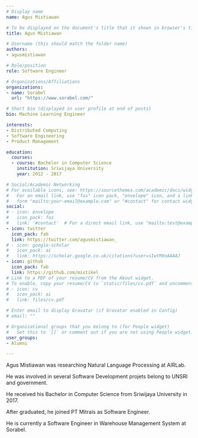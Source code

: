 ```yaml
---
# Display name
name: Agus Mistiawan

# To be displayed on the document's title that it shown in browser's title bar
title: Agus Mistiawan

# Username (this should match the folder name)
authors:
- agusmistiawan

# Role/position
role: Software Engineer

# Organizations/Affiliations
organizations:
- name: Sorabel
  url: "https://www.sorabel.com/"

# Short bio (displayed in user profile at end of posts)
bio: Machine Learning Engineer

interests:
- Distributed Computing
- Software Engineering
- Product Management

education:
  courses:
  - course: Bachelor in Computer Science
    institution: Sriwijaya University
    year: 2012 - 2017

# Social/Academic Networking
# For available icons, see: https://sourcethemes.com/academic/docs/widgets/#icons
#   For an email link, use "fas" icon pack, "envelope" icon, and a link in the
#   form "mailto:your-email@example.com" or "#contact" for contact widget.
social:
# - icon: envelope
#   icon_pack: fas
#   link: '#contact'  # For a direct email link, use "mailto:test@example.org".
- icon: twitter
  icon_pack: fab
  link: https://twitter.com/agusmistiawan_
# - icon: google-scholar
#   icon_pack: ai
#   link: https://scholar.google.co.uk/citations?user=sIwtMXoAAAAJ
- icon: github
  icon_pack: fab
  link: https://github.com/mistikel
# Link to a PDF of your resume/CV from the About widget.
# To enable, copy your resume/CV to `static/files/cv.pdf` and uncomment the lines below.
# - icon: cv
#   icon_pack: ai
#   link: files/cv.pdf

# Enter email to display Gravatar (if Gravatar enabled in Config)
# email: ""

# Organizational groups that you belong to (for People widget)
#   Set this to `[]` or comment out if you are not using People widget.
user_groups:
- Alumni

---
```


<!--- Biography --->

Agus Mistiawan was researching Natural Language Processing at AIRLab.

He was involved in several Software Development projets belong to UNSRI and government.

He received his Bachelor in Computer Science from Sriwijaya University in 2017.

After graduated, he joined PT Mitrais as Software Engineer.

He is currently a Software Engineer in Warehouse Management System at Sorabel.

